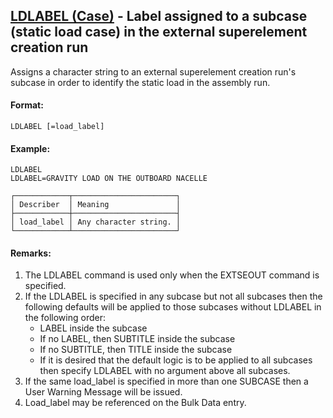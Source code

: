 ## [LDLABEL (Case)](https://nexus.hexagon.com/documentationcenter/bundle/MSC_Nastran_2022.4/page/Nastran_Combined_Book/qrg/casecontrol4a/TOC.LDLABEL.Case.xhtml) - Label assigned to a subcase (static load case) in the external superelement creation run

Assigns a character string to an external superelement creation run's subcase in order to identify the static load in the assembly run.

#### Format:

```nastran
LDLABEL [=load_label]
```

#### Example:

```nastran
LDLABEL
LDLABEL=GRAVITY LOAD ON THE OUTBOARD NACELLE
```

```text
┌────────────┬───────────────────────┐
│ Describer  │ Meaning               │
├────────────┼───────────────────────┤
│ load_label │ Any character string. │
└────────────┴───────────────────────┘
```

#### Remarks:

1. The LDLABEL command is used only when the EXTSEOUT command is specified.
2. If the LDLABEL is specified in any subcase but not all subcases then the following defaults will be applied to those subcases without LDLABEL in the following order:
     - LABEL inside the subcase
     - If no LABEL, then SUBTITLE inside the subcase
     - If no SUBTITLE, then TITLE inside the subcase
     - If it is desired that the default logic is to be applied to all subcases then specify LDLABEL with no argument above all subcases.
3. If the same load_label is specified in more than one SUBCASE then a User Warning Message will be issued.
4. Load_label may be referenced on the   Bulk Data entry.

